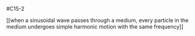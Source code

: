 #C15-2 

[[when a sinusoidal wave passes through a medium, every particle in the medium undergoes simple harmonic motion with the same frequency]]